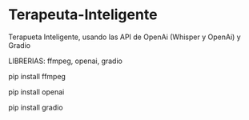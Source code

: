 # Terapeuta-Inteligente
Terapueta Inteligente, usando las API de OpenAi (Whisper y OpenAi) y Gradio

LIBRERIAS: ffmpeg, openai, gradio

pip install ffmpeg

pip install openai

pip install gradio
